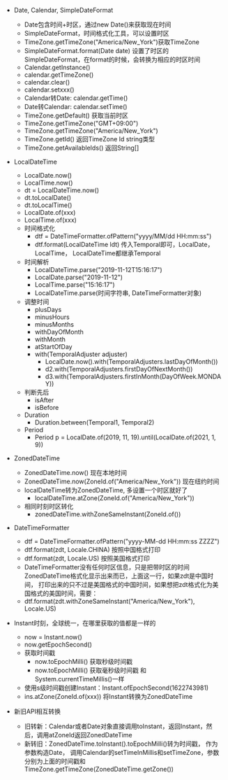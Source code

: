 - Date, Calendar, SimpleDateFormat
    - Date包含时间+时区，通过new Date()来获取现在时间
    - SimpleDateFormat，时间格式化工具，可以设置时区
    - TimeZone.getTimeZone("America/New_York")获取TimeZone
    - SimpleDateFormat.format(Date date) 设置了时区的SimpleDateFormat，在format的时候，会转换为相应的时区时间
    - Calendar.getInstance()
    - calendar.getTimeZone()
    - calendar.clear()
    - calendar.setxxx()
    - Calendar转Date: calendar.getTime()
    - Date转Calendar: calendar.setTime()
    - TimeZone.getDefault() 获取当前时区
    - TimeZone.getTimeZone("GMT+09:00")
    - TimeZone.getTimeZone("America/New_York")
    - TimeZone.getId() 返回TimeZone Id string类型
    - TimeZone.getAvailableIds() 返回String[]
   
- LocalDateTime   
    - LocalDate.now()
    - LocalTime.now()
    - dt = LocalDateTime.now()
    - dt.toLocalDate()
    - dt.toLocalTime()
    - LocalDate.of(xxx)
    - LocalTime.of(xxx)
    - 时间格式化
        - dtf = DateTimeFormatter.ofPattern("yyyy/MM/dd HH:mm:ss")
        - dtf.format(LocalDateTime ldt) 传入Temporal即可，LocalDate， LocalTime， LocalDateTime都继承Temporal
    - 时间解析
        - LocalDateTime.parse("2019-11-12T15:16:17")
        - LocalDate.parse("2019-11-12")
        - LocalTime.parse("15:16:17")
        - LocalDateTime.parse(时间字符串, DateTimeFormatter对象)
    - 调整时间
        - plusDays
        - minusHours
        - minusMonths
        - withDayOfMonth
        - withMonth
        - atStartOfDay
        - with(TemporalAdjuster adjuster) 
            - LocalDate.now().with(TemporalAdjusters.lastDayOfMonth())
            - d2.with(TemporalAdjusters.firstDayOfNextMonth())
            - d3.with(TemporalAdjusters.firstInMonth(DayOfWeek.MONDAY))
    - 判断先后
        - isAfter
        - isBefore
    - Duration
        - Duration.between(Temporal1, Temporal2)
    - Period
        - Period p = LocalDate.of(2019, 11, 19).until(LocalDate.of(2021, 1, 9))
    
- ZonedDateTime
    - ZonedDateTime.now() 现在本地时间
    - ZonedDateTime.now(ZoneId.of("America/New_York")) 现在纽约时间 
    - localDateTime转为ZonedDateTime, 多设置一个时区就好了
        - localDateTime.atZone(ZoneId.of("America/New_York")) 
    - 相同时刻时区转化
        - zonedDateTime.withZoneSameInstant(ZoneId.of())
- DateTimeFormatter
    - dtf = DateTimeFormatter.ofPattern("yyyy-MM-dd HH:mm:ss ZZZZ")
    - dtf.format(zdt, Locale.CHINA) 按照中国格式打印
    - dtf.format(zdt, Locale.US) 按照美国格式打印
    - DateTimeFormatter没有任何时区信息，只是把带时区的时间ZonedDateTime格式化显示出来而已，上面这一行，如果zdt是中国时间，
      打印出来的只不过是美国格式的中国时间，如果想把zdt格式化为美国格式的美国时间，需要：
    - dtf.format(zdt.withZoneSameInstant("America/New_York"), Locale.US)
    
- Instant时刻，全球统一，在哪里获取的值都是一样的
    - now = Instant.now()
    - now.getEpochSecond()
    - 获取时间戳
        - now.toEpochMilli() 获取秒级时间戳
        - now.toEpochMilli() 获取毫秒级时间戳 和System.currentTimeMillis()一样
    - 使用s级时间戳创建Instant：Instant.ofEpochSecond(1622743981)
    - ins.atZone(ZoneId.of(xxx)) 将Instant转换为ZonedDateTime
    
- 新旧API相互转换
    - 旧转新：Calendar或者Date对象直接调用toInstant，返回Instant，然后，调用atZoneId返回ZonedDateTime
    - 新转旧：ZonedDateTime.toInstant().toEpochMilli()转为时间戳，
      作为参数构造Date，
      调用Calendar的setTimeInMillis和setTimeZone，参数分别为上面的时间戳和TimeZone.getTimeZone(ZonedDateTime.getZone())